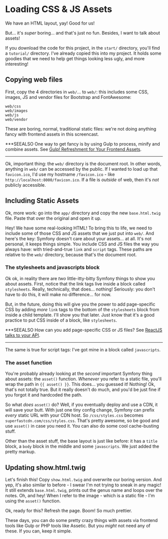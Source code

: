 # Loading CSS & JS Assets

We have an HTML layout, yay! Good for us!

But... it's *super* boring... and that's just no fun. Besides, I want to talk about
assets!

If you download the code for this project, in the `start/` directory, you'll find a
`tutorial/` directory. I've already copied this into my project. It holds some goodies
that we need to help get things looking less ugly, and more interesting!

## Copying web files

First, copy the 4 directories in `web/`... to `web/`: this includes some CSS, images,
JS and vendor files for Bootstrap and FontAwesome:

```
web/css
web/images
web/js
web/vendor
```

These are boring, normal, traditional static files: we're not doing anything fancy
with frontend assets in this screencast.

***SEEALSO
One way to get fancy is by using Gulp to process, minify and combine assets.
See [Gulp! Refreshment for Your Frontend Assets](knpuniversity.com/screencast/gulp).
***

Ok, important thing: the `web/` directory is the document root. In other words,
anything in `web/` can be accessed by the public. If I wanted to load up that `favicon.ico`,
I'd use my hostname `/favicon.ico` - like `http://localhost:8000/favicon.ico`. If
a file is *outside* of web, then it's *not* publicly accessible.

## Including Static Assets

Ok, more work: go into the `app/` directory and copy the new `base.html.twig` file.
Paste that over the original and open it up.

Hey! We have some real-looking HTML! To bring this to life, we need to include some
of those CSS and JS assets that we just put into `web/`. And here's the key: Symfony
doesn't care about your assets... at all. It's not personal, it keeps things simple.
You include CSS and JS files the way you always have: with tried-and-true `link`
and `script` tags. These paths are relative to the `web/` directory, because that's
the document root. 

### The stylesheets and javascripts block

Ok ok, in reality there are *two* little-itty-bitty Symfony things to show you about
assets. First, notice that the link tags live inside a block called `stylesheets`.
Really, technically, that does... nothing! Seriously: you don't have to do this,
it will make no difference... for now.

But, in the future, doing this will give you the power to add page-specific CSS by
adding *more* `link` tags to the bottom of the `stylesheets` block from inside a
child template. I'll show you that later. Just know that it's a good practice to
put CSS inside of a block, like `stylesheets`.

***SEEALSO
How can you add page-specific CSS or JS files? See [ReactJS talks to your API](/screencast/symfony/reactjs-api).
***

The same is true for script tags: I've got mine in a block called `javascripts`.

### The asset function

You're probably already looking at the *second* important Symfony thing about assets:
the `asset()` function. *Whenever* you refer to a static file, you'll wrap the path
in `{{ asset() }}`. This does... you guessed it! Nothing! Ok, that's not totally true.
But it really doesn't do much, and you'd be just fine if you forgot it and hardcoded
the path.

So what *does* `asset()` do? Well, if you eventually deploy and use a CDN, it will
save your butt. With just one tiny config change, Symfony can prefix *every* static
URL with your CDN host. So `/css/styles.css` becomes `superfastcdn.com/css/styles.css`.
That's pretty awesome, so be good and use `asset()` in case you need it. You can also
do some cool cache-busting stuff.

Other than the asset stuff, the base layout is just like before: it has a `title`
block, a `body` block in the middle and some `javascripts`. We just added the pretty
markup.

## Updating show.html.twig

Let's finish this! Copy `show.html.twig` and overwrite our boring version. And yep,
it's also similar to before - I swear I'm not trying to sneak in any magic! It still
extends `base.html.twig`, prints out the genus name and loops over the notes. Oh,
and hey! When I refer to the image - which is a static file - I'm using the `asset()`
function.

Ok, ready for this? Refresh the page. Boom! So much prettier.

These days, you can do some pretty crazy things with assets via frontend tools like
Gulp or PHP tools like Assetic. But you *might* not need any of these. If you can,
keep it simple.
